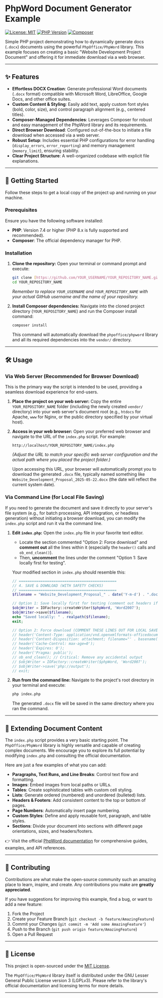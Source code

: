 # PhpWord Document Generator Example

[![License: MIT](https://img.shields.io/badge/License-MIT-yellow.svg)](https://opensource.org/licenses/MIT)
[![PHP Version](https://img.shields.io/badge/PHP-7.4%2B-blue.svg)](https://www.php.net/)
[![Composer](https://img.shields.io/badge/Composer-Required-orange.svg)](https://getcomposer.org/)

Simple PHP project demonstrating how to dynamically generate docs (`.docx`) documents using the powerful `PhpOffice/PhpWord` library. This example focuses on creating a basic "Website Development Project Document" and offering it for immediate download via a web browser.

---

## ✨ Features

* **Effortless DOCX Creation**: Generate professional Word documents (`.docx` format) compatible with Microsoft Word, LibreOffice, Google Docs, and other office suites.
* **Custom Content & Styling**: Easily add text, apply custom font styles (bold, color, size), and control paragraph alignment (e.g., centered titles).
* **Composer-Managed Dependencies**: Leverages Composer for robust and easy management of the PhpWord library and its requirements.
* **Direct Browser Download**: Configured out-of-the-box to initiate a file download when accessed via a web server.
* **Robust Setup**: Includes essential PHP configurations for error handling (`display_errors`, `error_reporting`) and memory management (`memory_limit`), ensuring stability.
* **Clear Project Structure**: A well-organized codebase with explicit file explanations.

---

## 🚀 Getting Started

Follow these steps to get a local copy of the project up and running on your machine.

### Prerequisites

Ensure you have the following software installed:

* **PHP**: Version 7.4 or higher (PHP 8.x is fully supported and recommended).
* **Composer**: The official dependency manager for PHP.

### Installation

1.  **Clone the repository:**
    Open your terminal or command prompt and execute:

    ```bash
    git clone [https://github.com/YOUR_USERNAME/YOUR_REPOSITORY_NAME.git](https://github.com/YOUR_USERNAME/YOUR_REPOSITORY_NAME.git)
    cd YOUR_REPOSITORY_NAME
    ```

    *Remember to replace `YOUR_USERNAME` and `YOUR_REPOSITORY_NAME` with your actual GitHub username and the name of your repository.*

2.  **Install Composer dependencies:**
    Navigate into the cloned project directory (`YOUR_REPOSITORY_NAME`) and run the Composer install command:

    ```bash
    composer install
    ```

    This command will automatically download the `phpoffice/phpword` library and all its required dependencies into the `vendor/` directory.

---

## 🛠️ Usage

### Via Web Server (Recommended for Browser Download)

This is the primary way the script is intended to be used, providing a seamless download experience for end-users.

1.  **Place the project on your web server:**
    Copy the entire `YOUR_REPOSITORY_NAME` folder (including the newly created `vendor/` directory) into your web server's document root (e.g., `htdocs` for Apache, `www` for Nginx, or the public directory specified by your virtual host).

2.  **Access in your web browser:**
    Open your preferred web browser and navigate to the URL of the `index.php` script. For example:

    ```
    http://localhost/YOUR_REPOSITORY_NAME/index.php
    ```

    *(Adjust the URL to match your specific web server configuration and the actual path where you placed the project folder.)*

    Upon accessing this URL, your browser will automatically prompt you to download the generated `.docx` file, typically named something like `Website_Development_Proposal_2025-05-22.docx` (the date will reflect the current system date).

### Via Command Line (for Local File Saving)

If you need to generate the document and save it directly to your server's file system (e.g., for batch processing, API integration, or headless generation) without initiating a browser download, you can modify the `index.php` script and run it via the command line.

1.  **Edit `index.php`:**
    Open the `index.php` file in your favorite text editor.
    * Locate the section commented "Option 2: Force download" and **comment out** all the lines within it (especially the `header()` calls and `ob_end_clean()`).
    * Then, **uncomment** the lines under the comment "Option 1: Save locally first for testing".

    Your modified section in `index.php` should resemble this:

    ```php
    // =============================================
    // 4. SAVE & DOWNLOAD (WITH SAFETY CHECKS)
    // =============================================
    $filename = "Website_Development_Proposal_" . date('Y-m-d') . ".docx";

    // Option 1: Save locally first for testing (comment out headers if using this)
    $objWriter = IOFactory::createWriter($phpWord, 'Word2007');
    $objWriter->save($filename);
    echo "Saved locally: " . realpath($filename);
    exit;

    // Option 2: Force download (COMMENT THESE LINES OUT FOR LOCAL SAVE)
    // header('Content-Type: application/vnd.openxmlformats-officedocument.wordprocessingml.document');
    // header('Content-Disposition: attachment; filename="' . basename($filename) . '"');
    // header('Cache-Control: max-age=0');
    // header('Expires: 0');
    // header('Pragma: public');
    // ob_end_clean(); // Critical: Remove any accidental output
    // $objWriter = IOFactory::createWriter($phpWord, 'Word2007');
    // $objWriter->save('php://output');
    // exit;
    ```

2.  **Run from the command line:**
    Navigate to the project's root directory in your terminal and execute:

    ```bash
    php index.php
    ```

    The generated `.docx` file will be saved in the same directory where you ran the command.

---

## 📄 Extending Document Content

The `index.php` script provides a very basic starting point. The `PhpOffice/PhpWord` library is highly versatile and capable of creating complex documents. We encourage you to explore its full potential by modifying `index.php` and consulting the official documentation.

Here are just a few examples of what you can add:

* **Paragraphs, Text Runs, and Line Breaks**: Control text flow and formatting.
* **Images**: Embed images from local paths or URLs.
* **Tables**: Create sophisticated tables with custom cell styling.
* **Lists**: Generate ordered (numbered) and unordered (bulleted) lists.
* **Headers & Footers**: Add consistent content to the top or bottom of pages.
* **Page Numbers**: Automatically insert page numbering.
* **Custom Styles**: Define and apply reusable font, paragraph, and table styles.
* **Sections**: Divide your document into sections with different page orientations, sizes, and headers/footers.

👉 Visit the official [PhpWord documentation](https://phpword.readthedocs.io/en/latest/) for comprehensive guides, examples, and API references.

---

## 🤝 Contributing

Contributions are what make the open-source community such an amazing place to learn, inspire, and create. Any contributions you make are **greatly appreciated**.

If you have suggestions for improving this example, find a bug, or want to add a new feature:

1.  Fork the Project
2.  Create your Feature Branch (`git checkout -b feature/AmazingFeature`)
3.  Commit your Changes (`git commit -m 'Add some AmazingFeature'`)
4.  Push to the Branch (`git push origin feature/AmazingFeature`)
5.  Open a Pull Request

---

## 📝 License

This project is open-sourced under the [MIT License](LICENSE).

The `PhpOffice/PhpWord` library itself is distributed under the GNU Lesser General Public License version 3 (LGPLv3). Please refer to the library's official documentation and licensing terms for more details.

---